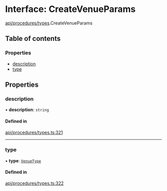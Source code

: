# Interface: CreateVenueParams

[api/procedures/types](../wiki/api.procedures.types).CreateVenueParams

## Table of contents

### Properties

- [description](../wiki/api.procedures.types.CreateVenueParams#description)
- [type](../wiki/api.procedures.types.CreateVenueParams#type)

## Properties

### description

• **description**: `string`

#### Defined in

[api/procedures/types.ts:321](https://github.com/PolymathNetwork/polymesh-sdk/blob/299ce247/src/api/procedures/types.ts#L321)

___

### type

• **type**: [`VenueType`](../wiki/api.entities.Venue.types.VenueType)

#### Defined in

[api/procedures/types.ts:322](https://github.com/PolymathNetwork/polymesh-sdk/blob/299ce247/src/api/procedures/types.ts#L322)
